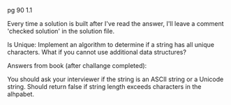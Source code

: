 pg 90 
1.1

Every time a solution is built after I've read the answer, I'll leave a comment 'checked solution' in the solution file.

Is Unique: Implement an algorithm to determine if a string has all unique characters.
What if you cannot use additional data structures?

Answers from book (after challange completed):

You should ask your interviewer if the string is an ASCII string or a Unicode string.
Should return false if string length exceeds characters in the alhpabet.